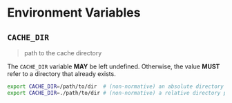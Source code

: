 # Environment Variables

## `CACHE_DIR`

> path to the cache directory

The `CACHE_DIR` variable **MAY** be left undefined. Otherwise, the value
**MUST** refer to a directory that already exists.

```bash
export CACHE_DIR=/path/to/dir  # (non-normative) an absolute directory path
export CACHE_DIR=./path/to/dir # (non-normative) a relative directory path
```
